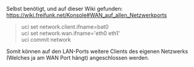 Selbst benötigt, und auf dieser Wiki gefunden: https://wiki.freifunk.net/Konsole#WAN_auf_allen_Netzwerkports

> uci set network.client.ifname=bat0               
> uci set network.wan.ifname='eth0 eth1'             
> uci commit network

Somit können auf den LAN-Ports weitere Clients des eigenen Netzwerks (Welches ja am WAN Port hängt) angeschlossen werden.